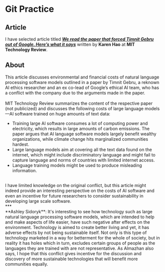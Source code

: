 # Git Practice

## Article
I have selected article titled ***[We read the paper that forced Timnit Gebru out of Google. Here’s what it says](https://www.technologyreview.com/2020/12/04/1013294/google-ai-ethics-research-paper-forced-out-timnit-gebru/)*** written by **Karen Hao** at **MIT Technology Review**.
<br>
## About
This article discusses environmental and financial costs of natural language processing software models outlined in a paper by Timnit Gebru, a reknown AI ethics researcher and an ex co-lead of Google’s ethical AI team, who has a conflict with the company due to the arguments made in the paper.  
<br>
MIT Technology Review summarizes the content of the respective paper (not publicized) and discusses the following costs of large language models—AI software trained on huge amounts of text data:  
- Training large AI software consumes a lot of computing power and electricity, which results in large amounts of carbon emissions. The paper argues that AI language software models largely benefit wealthy organizations, while climate change hits marginalized communities hardest.
- Large language models aim at covering all the text data found on the internet, which might include discriminatory language and might fail to capture language and norms of countries with limited internet access.
- Language training models might be used to produce misleading information.
<br>
I have limited knowledge on the original conflict, but this article might indeed provide an interesting perspective on the costs of AI software and even an incentive for future researchers to consider sustainability in developing large scale software.
<br>
***
<br>
**Ashley Sidoryk**: It's interesting to see how technology such as large natural language processing software models, which are intended to help and make aspects of life easier, have such negative after effects on the environment. Technology is aimed to create better living and yet, it has adverse effects by not being sustainable itself. Not only is this type of technology marketed in a way for betterment for the whole of society, but in reality it has holes which in turn, excludes certain groups of people as the languages they are trained with are not representative. As Almazhan also says, I hope that this conflict gives incentive for the discussion and discovery of more sustainable technologies that will benefit more communities equally.
